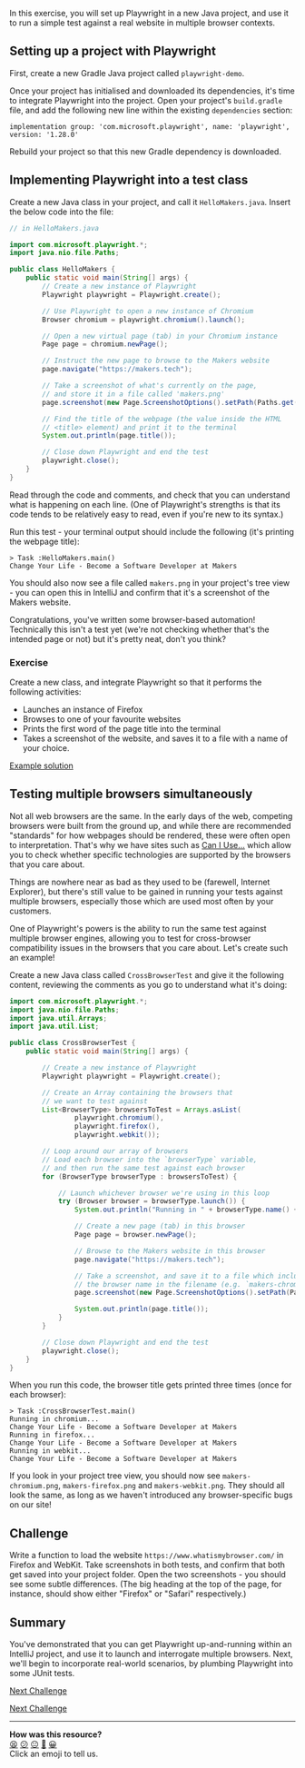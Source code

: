 In this exercise, you will set up Playwright in a new Java project, and use 
it to run a simple test against a real website in multiple browser contexts.

<!-- OMITTED -->

## Setting up a project with Playwright

First, create a new Gradle Java project called `playwright-demo`.

Once your project has initialised and downloaded its dependencies, it's time 
to integrate Playwright into the project. Open your project's `build.gradle` 
file, and add the following new line within the existing `dependencies` 
section:

```
implementation group: 'com.microsoft.playwright', name: 'playwright', version: '1.28.0'
```

Rebuild your project so that this new Gradle dependency is downloaded.

## Implementing Playwright into a test class

Create a new Java class in your project, and call it `HelloMakers.java`. 
Insert the below code into the file:

```java
// in HelloMakers.java

import com.microsoft.playwright.*;
import java.nio.file.Paths;

public class HelloMakers {
    public static void main(String[] args) {
        // Create a new instance of Playwright
        Playwright playwright = Playwright.create();

        // Use Playwright to open a new instance of Chromium
        Browser chromium = playwright.chromium().launch();

        // Open a new virtual page (tab) in your Chromium instance
        Page page = chromium.newPage();

        // Instruct the new page to browse to the Makers website
        page.navigate("https://makers.tech");

        // Take a screenshot of what's currently on the page,
        // and store it in a file called 'makers.png'
        page.screenshot(new Page.ScreenshotOptions().setPath(Paths.get("makers.png")));

        // Find the title of the webpage (the value inside the HTML
        // <title> element) and print it to the terminal
        System.out.println(page.title());

        // Close down Playwright and end the test
        playwright.close();
    }
}
```

Read through the code and comments, and check that you can understand what 
is happening on each line. (One of Playwright's strengths is that its code 
tends to be relatively easy to read, even if you're new to its syntax.)

Run this test - your terminal output should include the following (it's 
printing the webpage title):

```
> Task :HelloMakers.main()
Change Your Life - Become a Software Developer at Makers
```

You should also now see a file called `makers.png` in your project's tree 
view - you can open this in IntelliJ and confirm that it's a screenshot of 
the Makers website.

Congratulations, you've written some browser-based automation! Technically 
this isn't a test yet (we're not checking whether that's the intended page 
or not) but it's pretty neat, don't you think?

### Exercise

Create a new class, and integrate Playwright so that it performs the following 
activities:

* Launches an instance of Firefox 
* Browses to one of your favourite websites
* Prints the first word of the page title into the terminal
* Takes a screenshot of the website, and saves it to a file with a name of 
your choice.

[Example solution]() <!-- OMITTED -->

## Testing multiple browsers simultaneously

Not all web browsers are the same. In the early days of the web, competing 
browsers were built from the ground up, and while there are recommended 
"standards" for how webpages should be rendered, these were often open to 
interpretation. That's why we have sites such as 
[Can I Use...](https://caniuse.com/) which allow you to check whether specific 
technologies are supported by the browsers that you care about.

Things are nowhere near as bad as they used to be (farewell, Internet 
Explorer), but there's still value to be gained in running your tests against 
multiple browsers, especially those which are used most often by your 
customers.

One of Playwright's powers is the ability to run the same test against 
multiple browser engines, allowing you to test for cross-browser 
compatibility issues in the browsers that you care about. Let's create such 
an example!

Create a new Java class called `CrossBrowserTest` and give it the following 
content, reviewing the comments as you go to understand what it's doing:

```java
import com.microsoft.playwright.*;
import java.nio.file.Paths;
import java.util.Arrays;
import java.util.List;

public class CrossBrowserTest {
    public static void main(String[] args) {

        // Create a new instance of Playwright
        Playwright playwright = Playwright.create();

        // Create an Array containing the browsers that
        // we want to test against
        List<BrowserType> browsersToTest = Arrays.asList(
                playwright.chromium(),
                playwright.firefox(),
                playwright.webkit());

        // Loop around our array of browsers
        // Load each browser into the `browserType` variable,
        // and then run the same test against each browser
        for (BrowserType browserType : browsersToTest) {

            // Launch whichever browser we're using in this loop
            try (Browser browser = browserType.launch()) {
                System.out.println("Running in " + browserType.name() + "...");

                // Create a new page (tab) in this browser
                Page page = browser.newPage();

                // Browse to the Makers website in this browser
                page.navigate("https://makers.tech");

                // Take a screenshot, and save it to a file which includes
                // the browser name in the filename (e.g. `makers-chromium.png`)
                page.screenshot(new Page.ScreenshotOptions().setPath(Paths.get("makers-" + browserType.name() + ".png")));

                System.out.println(page.title());
            }
        }

        // Close down Playwright and end the test
        playwright.close();
    }
}
```

When you run this code, the browser title gets printed three times (once for 
each browser):

```
> Task :CrossBrowserTest.main()
Running in chromium...
Change Your Life - Become a Software Developer at Makers
Running in firefox...
Change Your Life - Become a Software Developer at Makers
Running in webkit...
Change Your Life - Become a Software Developer at Makers
```

If you look in your project tree view, you should now see 
`makers-chromium.png`, `makers-firefox.png` and `makers-webkit.png`. They 
should all look the same, as long as we haven't introduced any 
browser-specific bugs on our site! 

## Challenge

Write a function to load the website `https://www.whatismybrowser.com/` in 
Firefox and WebKit. Take screenshots in both tests, and confirm that both get 
saved into your project folder. Open the two screenshots - you should see some 
subtle differences. (The big heading at the top of the page, for instance, 
should show either "Firefox" or "Safari" respectively.)

## Summary

You've demonstrated that you can get Playwright up-and-running within an 
IntelliJ project, and use it to launch and interrogate multiple browsers. 
Next, we'll begin to incorporate real-world scenarios, by plumbing Playwright 
into some JUnit tests.

[Next Challenge](03_playwright_in_junit.md)

[Next Challenge](03_playwright_in_junit.md)

<!-- BEGIN GENERATED SECTION DO NOT EDIT -->

---

**How was this resource?**  
[😫](https://airtable.com/shrUJ3t7KLMqVRFKR?prefill_Repository=makersacademy%2Fjava-fundamentals-with-intellij&prefill_File=playwright%2F02_setting_up_playwright.md&prefill_Sentiment=😫) [😕](https://airtable.com/shrUJ3t7KLMqVRFKR?prefill_Repository=makersacademy%2Fjava-fundamentals-with-intellij&prefill_File=playwright%2F02_setting_up_playwright.md&prefill_Sentiment=😕) [😐](https://airtable.com/shrUJ3t7KLMqVRFKR?prefill_Repository=makersacademy%2Fjava-fundamentals-with-intellij&prefill_File=playwright%2F02_setting_up_playwright.md&prefill_Sentiment=😐) [🙂](https://airtable.com/shrUJ3t7KLMqVRFKR?prefill_Repository=makersacademy%2Fjava-fundamentals-with-intellij&prefill_File=playwright%2F02_setting_up_playwright.md&prefill_Sentiment=🙂) [😀](https://airtable.com/shrUJ3t7KLMqVRFKR?prefill_Repository=makersacademy%2Fjava-fundamentals-with-intellij&prefill_File=playwright%2F02_setting_up_playwright.md&prefill_Sentiment=😀)  
Click an emoji to tell us.

<!-- END GENERATED SECTION DO NOT EDIT -->
